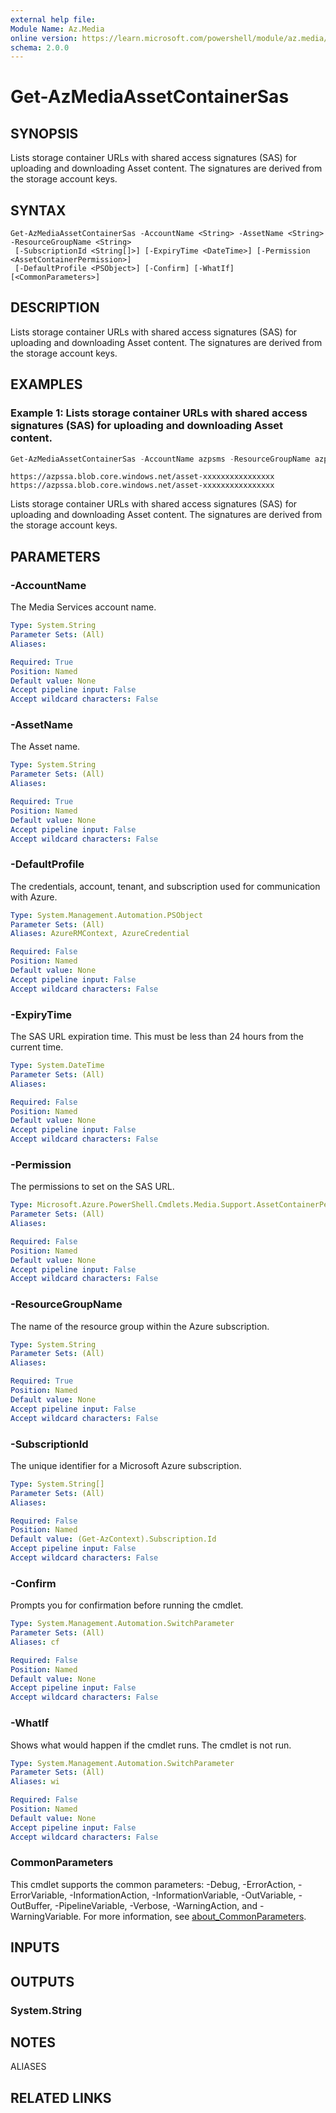 ```yaml
---
external help file:
Module Name: Az.Media
online version: https://learn.microsoft.com/powershell/module/az.media/get-azmediaassetcontainersas
schema: 2.0.0
---
```


# Get-AzMediaAssetContainerSas

## SYNOPSIS
Lists storage container URLs with shared access signatures (SAS) for uploading and downloading Asset content.
The signatures are derived from the storage account keys.

## SYNTAX

```
Get-AzMediaAssetContainerSas -AccountName <String> -AssetName <String> -ResourceGroupName <String>
 [-SubscriptionId <String[]>] [-ExpiryTime <DateTime>] [-Permission <AssetContainerPermission>]
 [-DefaultProfile <PSObject>] [-Confirm] [-WhatIf] [<CommonParameters>]
```

## DESCRIPTION
Lists storage container URLs with shared access signatures (SAS) for uploading and downloading Asset content.
The signatures are derived from the storage account keys.

## EXAMPLES

### Example 1: Lists storage container URLs with shared access signatures (SAS) for uploading and downloading Asset content.
```powershell
Get-AzMediaAssetContainerSas -AccountName azpsms -ResourceGroupName azps_test_group -AssetName azpsms-asset
```

```output
https://azpssa.blob.core.windows.net/asset-xxxxxxxxxxxxxxxx
https://azpssa.blob.core.windows.net/asset-xxxxxxxxxxxxxxxx
```

Lists storage container URLs with shared access signatures (SAS) for uploading and downloading Asset content.
The signatures are derived from the storage account keys.

## PARAMETERS

### -AccountName
The Media Services account name.

```yaml
Type: System.String
Parameter Sets: (All)
Aliases:

Required: True
Position: Named
Default value: None
Accept pipeline input: False
Accept wildcard characters: False
```

### -AssetName
The Asset name.

```yaml
Type: System.String
Parameter Sets: (All)
Aliases:

Required: True
Position: Named
Default value: None
Accept pipeline input: False
Accept wildcard characters: False
```

### -DefaultProfile
The credentials, account, tenant, and subscription used for communication with Azure.

```yaml
Type: System.Management.Automation.PSObject
Parameter Sets: (All)
Aliases: AzureRMContext, AzureCredential

Required: False
Position: Named
Default value: None
Accept pipeline input: False
Accept wildcard characters: False
```

### -ExpiryTime
The SAS URL expiration time.
This must be less than 24 hours from the current time.

```yaml
Type: System.DateTime
Parameter Sets: (All)
Aliases:

Required: False
Position: Named
Default value: None
Accept pipeline input: False
Accept wildcard characters: False
```

### -Permission
The permissions to set on the SAS URL.

```yaml
Type: Microsoft.Azure.PowerShell.Cmdlets.Media.Support.AssetContainerPermission
Parameter Sets: (All)
Aliases:

Required: False
Position: Named
Default value: None
Accept pipeline input: False
Accept wildcard characters: False
```

### -ResourceGroupName
The name of the resource group within the Azure subscription.

```yaml
Type: System.String
Parameter Sets: (All)
Aliases:

Required: True
Position: Named
Default value: None
Accept pipeline input: False
Accept wildcard characters: False
```

### -SubscriptionId
The unique identifier for a Microsoft Azure subscription.

```yaml
Type: System.String[]
Parameter Sets: (All)
Aliases:

Required: False
Position: Named
Default value: (Get-AzContext).Subscription.Id
Accept pipeline input: False
Accept wildcard characters: False
```

### -Confirm
Prompts you for confirmation before running the cmdlet.

```yaml
Type: System.Management.Automation.SwitchParameter
Parameter Sets: (All)
Aliases: cf

Required: False
Position: Named
Default value: None
Accept pipeline input: False
Accept wildcard characters: False
```

### -WhatIf
Shows what would happen if the cmdlet runs.
The cmdlet is not run.

```yaml
Type: System.Management.Automation.SwitchParameter
Parameter Sets: (All)
Aliases: wi

Required: False
Position: Named
Default value: None
Accept pipeline input: False
Accept wildcard characters: False
```

### CommonParameters
This cmdlet supports the common parameters: -Debug, -ErrorAction, -ErrorVariable, -InformationAction, -InformationVariable, -OutVariable, -OutBuffer, -PipelineVariable, -Verbose, -WarningAction, and -WarningVariable. For more information, see [about_CommonParameters](http://go.microsoft.com/fwlink/?LinkID=113216).

## INPUTS

## OUTPUTS

### System.String

## NOTES

ALIASES

## RELATED LINKS

